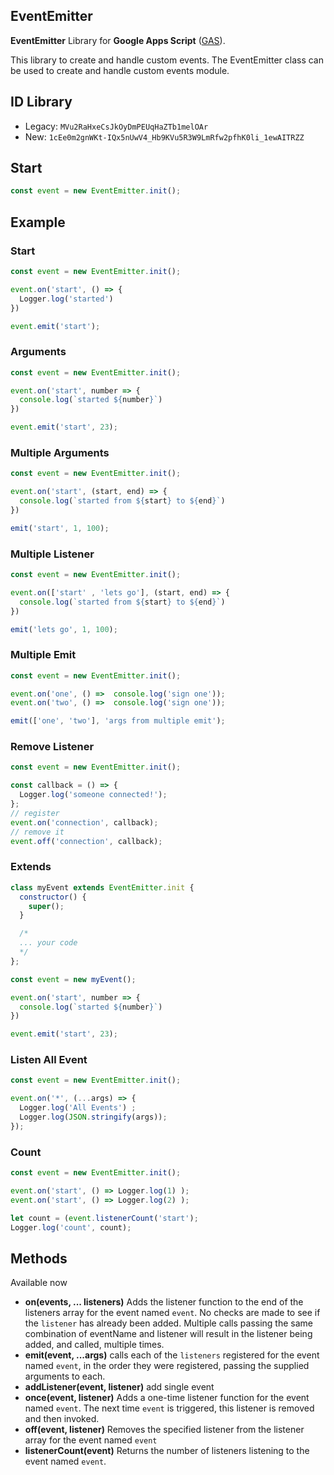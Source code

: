 ## EventEmitter

**EventEmitter** Library for **Google Apps Script** ([GAS]).

This library to create and handle custom events. The EventEmitter class can be used to create and handle custom events module.

## ID Library

- Legacy: `MVu2RaHxeCsJkOyDmPEUqHaZTb1melOAr`
- New: `1cEe0m2gnWKt-IQx5nUwV4_Hb9KVu5R3W9LmRfw2pfhK0li_1ewAITRZZ`

## Start

```javascript
const event = new EventEmitter.init();
```

## Example

### Start

```javascript
const event = new EventEmitter.init();

event.on('start', () => {
  Logger.log('started')
})

event.emit('start');
```

### Arguments

```javascript
const event = new EventEmitter.init();

event.on('start', number => {
  console.log(`started ${number}`)
})

event.emit('start', 23);
```

### Multiple Arguments

```javascript
const event = new EventEmitter.init();

event.on('start', (start, end) => {
  console.log(`started from ${start} to ${end}`)
})

emit('start', 1, 100);
```

### Multiple Listener

```javascript
const event = new EventEmitter.init();

event.on(['start' , 'lets go'], (start, end) => {
  console.log(`started from ${start} to ${end}`)
})

emit('lets go', 1, 100);
```

### Multiple Emit

```javascript
const event = new EventEmitter.init();

event.on('one', () =>  console.log('sign one'));
event.on('two', () =>  console.log('sign one'));

emit(['one', 'two'], 'args from multiple emit');
```

### Remove Listener

```javascript
const event = new EventEmitter.init();

const callback = () => {
  Logger.log('someone connected!');
};
// register
event.on('connection', callback);
// remove it
event.off('connection', callback);
```

### Extends

```javascript
class myEvent extends EventEmitter.init {
  constructor() {
    super();
  }

  /*
  ... your code
  */
};

const event = new myEvent();

event.on('start', number => {
  console.log(`started ${number}`)
})

event.emit('start', 23);
```

### Listen All Event

```javascript
const event = new EventEmitter.init();

event.on('*', (...args) => {
  Logger.log('All Events') ;
  Logger.log(JSON.stringify(args));
});
```

### Count

```javascript
const event = new EventEmitter.init();

event.on('start', () => Logger.log(1) );
event.on('start', () => Logger.log(2) );

let count = (event.listenerCount('start');
Logger.log('count', count);

```


## Methods

Available now

- **on(events, ... listeners)** Adds the listener function to the end of the listeners array for the event named `event`. No checks are made to see if the `listener` has already been added. Multiple calls passing the same combination of eventName and listener will result in the listener being added, and called, multiple times.
- **emit(event, ...args)**  calls each of the `listeners` registered for the event named `event`, in the order they were registered, passing the supplied arguments to each.
- **addListener(event, listener)** add single event
- **once(event, listener)** Adds a one-time listener function for the event named `event`. The next time `event` is triggered, this listener is removed and then invoked.
- **off(event, listener)** Removes the specified listener from the listener array for the event named `event`
- **listenerCount(event)** Returns the number of listeners listening to the event named `event`.


[Telegram]: https://www.telegram.org
[GAS]: https://developers.google.com/apps-script
[@botindonesia]: https://t.me/botindonesia